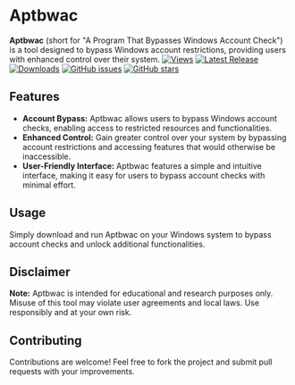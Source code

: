 # Aptbwac

**Aptbwac** (short for "A Program That Bypasses Windows Account Check") is a tool designed to bypass Windows account restrictions, providing users with enhanced control over their system. 
[![Views](https://komarev.com/ghpvc/?username=your_username&label=Views)](https://github.com/Imistrz21/Aptbwac)
[![Latest Release](https://img.shields.io/github/v/release/your_username/your_repository?label=Latest%20Release)](https://github.com/Imistrz21/Aptbwac/releases)
[![Downloads](https://img.shields.io/badge/downloads-X-brightgreen)](https://github.com/Imistrz21/Aptbwac/releases)
[![GitHub issues](https://img.shields.io/github/issues/your_username/your_repository)](https://github.com/Imistrz21/Aptbwac/issues)
[![GitHub stars](https://img.shields.io/github/stars/your_username/your_repository)](https://github.com/Imistrz21/Aptbwac/stargazers)
## Features
- **Account Bypass:** Aptbwac allows users to bypass Windows account checks, enabling access to restricted resources and functionalities.
- **Enhanced Control:** Gain greater control over your system by bypassing account restrictions and accessing features that would otherwise be inaccessible.
- **User-Friendly Interface:** Aptbwac features a simple and intuitive interface, making it easy for users to bypass account checks with minimal effort.

## Usage
Simply download and run Aptbwac on your Windows system to bypass account checks and unlock additional functionalities.

## Disclaimer
**Note:** Aptbwac is intended for educational and research purposes only. Misuse of this tool may violate user agreements and local laws. Use responsibly and at your own risk.

## Contributing
Contributions are welcome! Feel free to fork the project and submit pull requests with your improvements.
